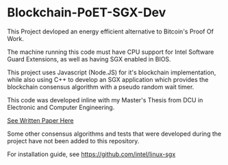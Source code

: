 # Blockchain-PoET-SGX-Dev
This Project devloped an energy efficient alternative to Bitcoin's Proof Of Work.

The machine running this code must have CPU support for Intel Software Guard Extensions, as well as having SGX enabled in BIOS.

This project uses Javascript (Node.JS) for it's blockchain implementation, while also using C++ to develop an SGX application which provides the blockchain consensus algorithm with a pseudo random wait timer.

This code was developed inline with my Master's Thesis from DCU in Electronic and Computer Engineering.

[See Written Paper Here](/poet-consensus-sgx.pdf)

Some other consensus algorithms and tests that were developed during the project have not been added to this repository.

For installation guide, see https://github.com/intel/linux-sgx